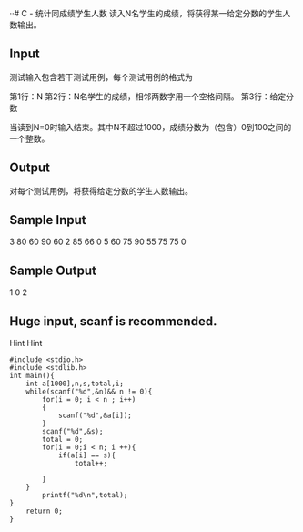 ··# C - 统计同成绩学生人数 
读入N名学生的成绩，将获得某一给定分数的学生人数输出。 
## Input
测试输入包含若干测试用例，每个测试用例的格式为 


第1行：N 
第2行：N名学生的成绩，相邻两数字用一个空格间隔。 
第3行：给定分数 

当读到N=0时输入结束。其中N不超过1000，成绩分数为（包含）0到100之间的一个整数。 
## Output
对每个测试用例，将获得给定分数的学生人数输出。 
## Sample Input
3
80 60 90
60
2
85 66
0
5
60 75 90 55 75
75
0
## Sample Output
1
0
2
## Huge input, scanf is recommended.
Hint
Hint
```
#include <stdio.h>
#include <stdlib.h>
int main(){
	int a[1000],n,s,total,i;
	while(scanf("%d",&n)&& n != 0){
		for(i = 0; i < n ; i++)
		{
			scanf("%d",&a[i]);
		}
		scanf("%d",&s); 
		total = 0;
		for(i = 0;i < n; i ++){
			if(a[i] == s){
				total++;
			
		}
	}
		printf("%d\n",total);
}
	return 0;
}
```
